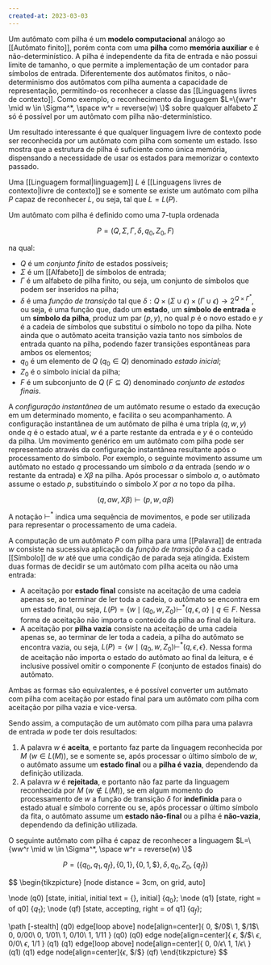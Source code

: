 ```yaml
---
created-at: 2023-03-03
---
```


Um autômato com pilha é um **modelo computacional** análogo ao [[Autômato finito]], porém conta com uma **pilha** como **memória auxiliar** e é não-determinístico. A pilha é independente da fita de entrada e não possui limite de tamanho, o que permite a implementação de um contador para símbolos de entrada. Diferentemente dos autômatos finitos, o não-determinismo dos autômatos com pilha aumenta a capacidade de representação, permitindo-os reconhecer a classe das [[Linguagens livres de contexto]]. Como exemplo, o reconhecimento da linguagem $L=\{ww^r \mid w \in \Sigma^*, \space w^r = reverse(w) \}$ sobre qualquer alfabeto $\Sigma$ só é possível por um autômato com pilha não-determinístico.

Um resultado interessante é que qualquer linguagem livre de contexto pode ser reconhecida por um autômato com pilha com somente um estado. Isso mostra que a estrutura de pilha é suficiente como única memória, dispensando a necessidade de usar os estados para memorizar o contexto passado.

Uma [[Linguagem formal|linguagem]] $L$ é [[Linguagens livres de contexto|livre de contexto]] se e somente se existe um autômato com pilha $P$ capaz de reconhecer $L$, ou seja, tal que $L = L(P)$.

Um autômato com pilha é definido como uma 7-tupla ordenada

$$
P = (Q, \Sigma, \Gamma, \delta, q_0, Z_0, F)
$$

na qual:

- $Q$ é um *conjunto finito* de estados possíveis;
- $\Sigma$ é um [[Alfabeto]] de símbolos de entrada;
- $\Gamma$ é um alfabeto de pilha finito, ou seja, um conjunto de símbolos que podem ser inseridos na pilha;
- $\delta$ é uma *função de transição* tal que $\delta: Q \times (\Sigma \cup {\epsilon}) \times (\Gamma \cup {\epsilon})  \to 2^{Q \times \Gamma^*}$, ou seja, é uma função que, dado um **estado**, um **símbolo de entrada** e um **símbolo da pilha**, produz um par $(p, y)$, no qual $p$ é o novo estado e $y$ é a cadeia de símbolos que substitui o símbolo no topo da pilha. Note ainda que o autômato aceita transição vazia tanto nos símbolos de entrada quanto na pilha, podendo fazer transições espontâneas para ambos os elementos;
- $q_0$ é um elemento de $Q$ ($q_0 \in Q$) denominado *estado inicial*;
- $Z_0$ é o símbolo inicial da pilha;
- $F$ é um subconjunto de $Q$ ($F \subseteq Q$) denominado *conjunto de estados finais*.

A *configuração instantânea* de um autômato resume o estado da execução em um determinado momento, e facilita o seu acompanhamento. A configuração instantânea de um autômato de pilha é uma tripla $(q, w, y)$ onde $q$ é o estado atual, $w$ é a parte restante da entrada e $y$ é o conteúdo da pilha. Um movimento genérico em um autômato com pilha pode ser representado através da configuração instantânea resultante após o processamento do símbolo. Por exemplo, o seguinte movimento assume um autômato no estado $q$ processando um símbolo $a$ da entrada (sendo $w$ o restante da entrada) e $X\beta$ na pilha. Após processar o símbolo $a$, o autômato assume o estado $p$, substituindo o símbolo $X$ por $\alpha$ no topo da pilha.

$$
(q,aw,X\beta) \vdash (p,w,\alpha \beta)
$$

A notação $\vdash^*$ indica uma sequência de movimentos, e pode ser utilizada para representar o processamento de uma cadeia.

A computação de um autômato $P$ com pilha para uma [[Palavra]] de entrada $w$ consiste na sucessiva aplicação da *função de transição* $\delta$ a cada [[Símbolo]] de $w$ até que uma condição de parada seja atingida. Existem duas formas de decidir se um autômato com pilha aceita ou não uma entrada:

- A aceitação por **estado final** consiste na aceitação de uma cadeia apenas se, ao terminar de ler toda a cadeia, o autômato se encontra em um estado final, ou seja, $L(P) = \{w \mid (q_0, w, Z_0) \vdash^* (q, \epsilon, \alpha\} \mid q \in F$. Nessa forma de aceitação não importa o conteúdo da pilha ao final da leitura.
- A aceitação por **pilha vazia** consiste na aceitação de uma cadeia apenas se, ao terminar de ler toda a cadeia, a pilha do autômato se encontra vazia, ou seja, $L(P) = \{w \mid (q_0, w, Z_0) \vdash^* (q, \epsilon, \epsilon\}$. Nessa forma de aceitação não importa o estado do autômato ao final da leitura, e é inclusive possível omitir o componente $F$ (conjunto de estados finais) do autômato.

Ambas as formas são equivalentes, e é possível converter um autômato com pilha com aceitação por estado final para um autômato com pilha com aceitação por pilha vazia e vice-versa.

Sendo assim, a computação de um autômato com pilha para uma palavra de entrada $w$ pode ter dois resultados:

1. A palavra $w$ é **aceita**, e portanto faz parte da linguagem reconhecida por $M$ ($w \in L(M)$), se e somente se, após processar o último símbolo de $w$, o autômato assume um **estado final** ou a **pilha é vazia**, dependendo da definição utilizada.
2. A palavra $w$ é **rejeitada**, e portanto não faz parte da linguagem reconhecida por $M$ ($w \notin L(M)$), se em algum momento do processamento de $w$ a função de transição $\delta$ for **indefinida** para o estado atual e símbolo corrente ou se, após processar o último símbolo da fita, o autômato assume um **estado não-final** ou a pilha é **não-vazia**, dependendo da definição utilizada.

O seguinte autômato com pilha é capaz de reconhecer a linguagem $L=\{ww^r \mid w \in \Sigma^*, \space w^r = reverse(w) \}$

$$
P = (\{q_0, q_1, q_f\}, \{0,1\}, \{0,1,\$\}, \delta, q_0, Z_0, \{q_f\})
$$

$$
\begin{tikzpicture} [node distance = 3cm, on grid, auto]

\node (q0) [state, initial, initial text = {}, initial] {$q_0$};
\node (q1) [state, right = of q0] {$q_1$};
\node (qf) [state, accepting, right = of q1] {$q_f$};

\path [-stealth]
    (q0) edge[loop above] node[align=center]{
 0, \$/0\$\\
 1, \$/1\$\\
 0, 0/00\\
 0, 1/01\\
 1, 0/10\\
 1, 1/11
}   (q0)
    (q0) edge node[align=center]{
 $\epsilon$, \$/\$\\
 $\epsilon$, 0/0\\
 $\epsilon$,  1/1
}   (q1)
    (q1) edge[loop above] node[align=center]{
 0, 0/$\epsilon$\\
 1, 1/$\epsilon$\\
}   (q1)
    (q1) edge node[align=center]{$\epsilon$, \$/\$}   (qf)
\end{tikzpicture}
$$
